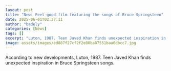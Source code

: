 ```yaml
---
layout: post
title: "New: Feel-good film featuring the songs of Bruce Springsteen"
date: 2025-06-01T02:37:11
author: "badely"
categories: [News]
tags: []
excerpt: "Luton, 1987. Teen Javed Khan finds unexpected inspiration in Bruce Springsteen songs."
image: assets/images/ed887f27cf2f2e80ba87551baa6dbcc7.jpg
---
```


According to new developments, Luton, 1987. Teen Javed Khan finds unexpected inspiration in Bruce Springsteen songs.

